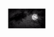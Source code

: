 <p align="left"><img width=15%" src="https://raw.githubusercontent.com/JohnDoe287/JohnDoe287/main/githubannerfial.gif" alt="lang image here" /></p>
